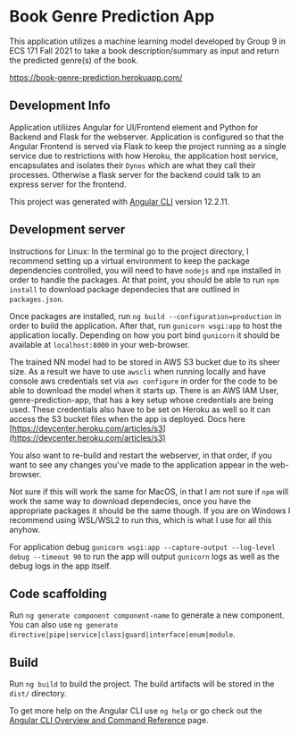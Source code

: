 # Book Genre Prediction App

This application utilizes a machine learning model developed by Group 9 in ECS 171 Fall 2021 to take a book description/summary as input and return the predicted genre(s) of the book.

https://book-genre-prediction.herokuapp.com/

## Development Info

Application utiliizes Angular for UI/Frontend element and Python for Backend and Flask for the webserver. Application is configured so that the Angular Frontend is served via Flask to keep the project running as a single service due to restrictions with how Heroku, the application host service, encapsulates and isolates their `Dynos` which are what they call their processes. Otherwise a flask server for the backend could talk to an express server for the frontend.

This project was generated with [Angular CLI](https://github.com/angular/angular-cli) version 12.2.11.

## Development server

Instructions for Linux:
In the terminal go to the project directory, I recommend setting up a virtual environment to keep the package dependencies controlled, you will need to have `nodejs` and `npm` installed in order to handle the packages. At that point, you should be able to run `npm install` to download package dependecies that are outlined in `packages.json`.

Once packages are installed, run `ng build --configuration=production` in order to build the application. After that, run `gunicorn wsgi:app` to host the application locally. Depending on how you port bind `gunicorn` it should be available at `localhost:8000` in your web-browser.

The trained NN model had to be stored in AWS S3 bucket due to its sheer size. As a result we have to use `awscli` when running locally and have console aws credentials set via `aws configure` in order for the code to be able to download the model when it starts up. There is an AWS IAM User, genre-prediction-app, that has a key setup whose credentials are being used. These credentials also have to be set on Heroku as well so it can access the S3 bucket files when the app is deployed. Docs here [https://devcenter.heroku.com/articles/s3](https://devcenter.heroku.com/articles/s3)

You also want to re-build and restart the webserver, in that order, if you want to see any changes you've made to the application appear in the web-browser.

Not sure if this will work the same for MacOS, in that I am not sure if `npm` will work the same way to download dependecies, once you have the appropriate packages it should be the same though. If you are on Windows I recommend using WSL/WSL2 to run this, which is what I use for all this anyhow.

For application debug `gunicorn wsgi:app --capture-output --log-level debug --timeout 90` to run the app will output `gunicorn` logs as well as the debug logs in the app itself.

## Code scaffolding

Run `ng generate component component-name` to generate a new component. You can also use `ng generate directive|pipe|service|class|guard|interface|enum|module`.

## Build

Run `ng build` to build the project. The build artifacts will be stored in the `dist/` directory.

To get more help on the Angular CLI use `ng help` or go check out the [Angular CLI Overview and Command Reference](https://angular.io/cli) page.
